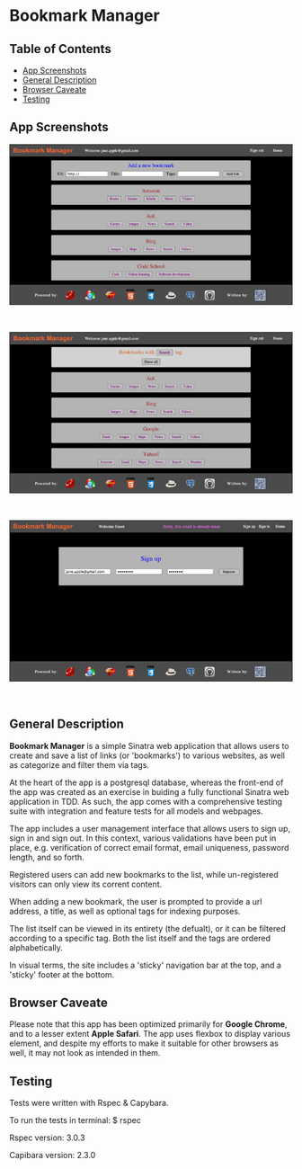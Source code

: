 <h1>Bookmark Manager</h1>

## Table of Contents

* [App Screenshots](#app-screenshots)
* [General Description](#general-description)
* [Browser Caveate](#browser-caveate)
* [Testing](#testing)


## App Screenshots

![](public/images/app_screenshot_1.png "app_screenshot_1")

<br/>

![](public/images/app_screenshot_2.png "app_screenshot_2")


<br/>

![](public/images/app_screenshot_3.png "app_screenshot_3")


<br/>

##  General Description

<p><strong>Bookmark Manager</strong> is a simple Sinatra web application that allows users 
to create and save a list of links (or 'bookmarks') to various websites, as well as categorize 
and filter them via tags.</p>

<p>At the heart of the app is a postgresql database, whereas the front-end of the app was 
created as an exercise in buiding a fully functional Sinatra web application in TDD. 
As such, the app comes with a comprehensive testing suite with integration and feature 
tests for all models and webpages.</p> 

<p>The app includes a user management interface that allows users to sign up,
sign in and sign out. In this context, various validations have been put in place, e.g.
verification of correct email format, email uniqueness, password length, and so forth.</p>

<p>Registered users can add new bookmarks to the list, while un-registered visitors can only 
view its corrent content.</p>

<p>When adding a new bookmark, the user is prompted to provide a url address, a title, as well as
optional tags for indexing purposes.</p>

<p>The list itself can be viewed in its entirety (the defualt), or it can be filtered according
to a specific tag. Both the list itself and the tags are ordered alphabetically.</p>

<p>In visual terms, the site includes a 'sticky' navigation bar at the top, and a 'sticky' footer at
the bottom.</p>


##  Browser Caveate

<p>Please note that this app has been optimized primarily for <strong>Google Chrome</strong>, 
and to a lesser extent <strong>Apple Safari</strong>. The app uses flexbox to display 
various element, and despite my efforts to make it suitable for other browsers as well, 
it may not look as intended in them.</p>


##  Testing

<p>Tests were written with Rspec & Capybara.</p>

<p>To run the tests in terminal: $ rspec</p>

<p>Rspec version: 3.0.3</p>

<p>Capibara version: 2.3.0</p>
